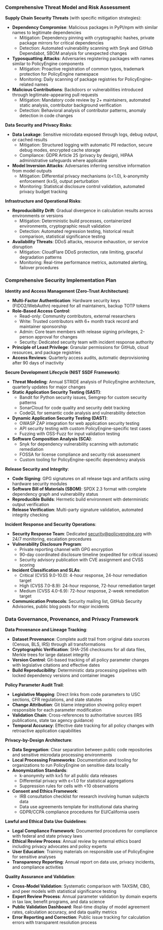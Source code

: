 ### Comprehensive Threat Model and Risk Assessment

**Supply Chain Security Threats** (with specific mitigation strategies):
- **Dependency Compromise**: Malicious packages in PyPI/npm with similar names to legitimate dependencies
  - Mitigation: Dependency pinning with cryptographic hashes, private package mirrors for critical dependencies
  - Detection: Automated vulnerability scanning with Snyk and GitHub Dependabot, SBOM analysis for unexpected changes
- **Typosquatting Attacks**: Adversaries registering packages with names similar to PolicyEngine components
  - Mitigation: Proactive registration of common typos, trademark protection for PolicyEngine namespace
  - Monitoring: Daily scanning of package registries for PolicyEngine-related names
- **Malicious Contributions**: Backdoors or vulnerabilities introduced through legitimate-appearing pull requests
  - Mitigation: Mandatory code review by 2+ maintainers, automated static analysis, contributor background verification
  - Detection: Behavioral analysis of contributor patterns, anomaly detection in code changes

**Data Security and Privacy Risks**:
- **Data Leakage**: Sensitive microdata exposed through logs, debug output, or cached results
  - Mitigation: Structured logging with automatic PII redaction, secure debug modes, encrypted cache storage
  - Compliance: GDPR Article 25 (privacy by design), HIPAA administrative safeguards where applicable
- **Model Inversion Attacks**: Adversaries inferring sensitive information from model outputs
  - Mitigation: Differential privacy mechanisms (ε<1.0), k-anonymity enforcement (k≥5), output perturbation
  - Monitoring: Statistical disclosure control validation, automated privacy budget tracking

**Infrastructure and Operational Risks**:
- **Reproducibility Drift**: Gradual divergence in calculation results across environments or versions
  - Mitigation: Deterministic build processes, containerized environments, cryptographic result validation
  - Detection: Automated regression testing, historical result comparison, statistical significance testing
- **Availability Threats**: DDoS attacks, resource exhaustion, or service disruption
  - Mitigation: CloudFlare DDoS protection, rate limiting, graceful degradation patterns
  - Monitoring: Real-time performance metrics, automated alerting, failover procedures

### Comprehensive Security Implementation Plan

**Identity and Access Management (Zero-Trust Architecture)**:
- **Multi-Factor Authentication**: Hardware security keys (FIDO2/WebAuthn) required for all maintainers, backup TOTP tokens
- **Role-Based Access Control**: 
  - Read-only: Community contributors, external researchers
  - Write: Trusted contributors with 6+ month track record and maintainer sponsorship
  - Admin: Core team members with release signing privileges, 2-person approval for changes
  - Security: Dedicated security team with incident response authority
- **Principle of Least Privilege**: Granular permissions for GitHub, cloud resources, and package registries
- **Access Reviews**: Quarterly access audits, automatic deprovisioning after 90 days of inactivity

**Secure Development Lifecycle (NIST SSDF Framework)**:
- **Threat Modeling**: Annual STRIDE analysis of PolicyEngine architecture, quarterly updates for major changes
- **Static Application Security Testing (SAST)**:
  - Bandit for Python security issues, Semgrep for custom security patterns
  - SonarCloud for code quality and security debt tracking
  - CodeQL for semantic code analysis and vulnerability detection
- **Dynamic Application Security Testing (DAST)**:
  - OWASP ZAP integration for web application security testing
  - API security testing with custom PolicyEngine-specific test cases
  - Fuzzing with OSS-Fuzz for input validation testing
- **Software Composition Analysis (SCA)**:
  - Snyk for dependency vulnerability scanning with automatic remediation
  - FOSSA for license compliance and security risk assessment
  - Custom tooling for PolicyEngine-specific dependency analysis

**Release Security and Integrity**:
- **Code Signing**: GPG signatures on all release tags and artifacts using hardware security modules
- **Software Bill of Materials (SBOM)**: SPDX 2.3 format with complete dependency graph and vulnerability status
- **Reproducible Builds**: Hermetic build environment with deterministic output verification
- **Release Verification**: Multi-party signature validation, automated integrity checking

**Incident Response and Security Operations**:
- **Security Response Team**: Dedicated security@policyengine.org with 24/7 monitoring, escalation procedures
- **Vulnerability Disclosure Program**:
  - Private reporting channel with GPG encryption
  - 90-day coordinated disclosure timeline (expedited for critical issues)
  - Security advisory publication with CVE assignment and CVSS scoring
- **Incident Classification and SLAs**:
  - Critical (CVSS 9.0-10.0): 4-hour response, 24-hour remediation target
  - High (CVSS 7.0-8.9): 24-hour response, 72-hour remediation target
  - Medium (CVSS 4.0-6.9): 72-hour response, 2-week remediation target
- **Communication Protocols**: Security mailing list, GitHub Security Advisories, public blog posts for major incidents

### Data Governance, Provenance, and Privacy Framework

**Data Provenance and Lineage Tracking**:
- **Dataset Provenance**: Complete audit trail from original data sources (Census, BLS, IRS) through all transformations
- **Cryptographic Verification**: SHA-256 checksums for all data files, Merkle trees for large dataset integrity
- **Version Control**: Git-based tracking of all policy parameter changes with legislative citations and effective dates
- **Build Reproducibility**: Deterministic data processing pipelines with locked dependency versions and container images

**Policy Parameter Audit Trail**:
- **Legislative Mapping**: Direct links from code parameters to USC sections, CFR regulations, and state statutes
- **Change Attribution**: Git blame integration showing policy expert responsible for each parameter modification
- **Validation Chain**: Cross-references to authoritative sources (IRS publications, state tax agency guidance)
- **Temporal Accuracy**: Effective date tracking for all policy changes with retroactive application capabilities

**Privacy-by-Design Architecture**:
- **Data Segregation**: Clear separation between public code repositories and sensitive microdata processing environments
- **Local Processing Frameworks**: Documentation and tooling for organizations to run PolicyEngine on sensitive data locally
- **Anonymization Standards**:
  - k-anonymity with k≥5 for all public data releases
  - Differential privacy with ε<1.0 for statistical aggregations
  - Suppression rules for cells with <10 observations
- **Consent and Ethics Framework**:
  - IRB consultation checklist for research involving human subjects data
  - Data use agreements template for institutional data sharing
  - GDPR/CCPA compliance procedures for EU/California users

**Lawful and Ethical Data Use Guidelines**:
- **Legal Compliance Framework**: Documented procedures for compliance with federal and state privacy laws
- **Ethical Review Process**: Annual review by external ethics board including privacy advocates and policy experts
- **User Education**: Training materials on responsible use of PolicyEngine for sensitive analyses
- **Transparency Reporting**: Annual report on data use, privacy incidents, and compliance activities

**Quality Assurance and Validation**:
- **Cross-Model Validation**: Systematic comparison with TAXSIM, CBO, and peer models with statistical significance testing
- **Expert Review Process**: Annual parameter validation by domain experts in tax law, benefit programs, and data science
- **Public Validation Dashboard**: Real-time display of model agreement rates, calculation accuracy, and data quality metrics
- **Error Reporting and Correction**: Public issue tracking for calculation errors with transparent resolution process

